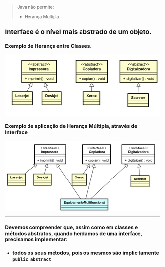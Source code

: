 > Java não permite:
>
>   - Herança Multipla
>   
>
> 

## Interface é o nível mais abstrado de um objeto.

### Exemplo de Herança entre Classes.

![alt text](image.png)

### Exemplo de aplicação de Herança Múltipla, através de Interface

![alt text](image-1.png)

---

### Devemos compreender que, assim como em classes e métodos abstratos, quando herdamos de uma interface, precisamos implementar:

-  ### todos os seus métodos, pois os mesmos são implicitamente  ``` public abstract ```
